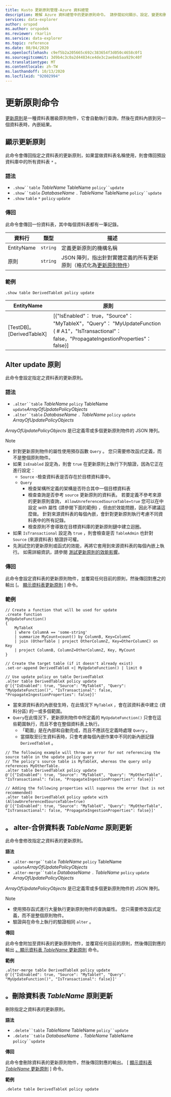 ```yaml
---
title: Kusto 更新原則管理-Azure 資料總管
description: 瞭解 Azure 資料總管中的更新原則命令。 請參閱如何顯示、設定、變更和刪除資料表更新原則。
services: data-explorer
author: orspod
ms.author: orspodek
ms.reviewer: rkarlin
ms.service: data-explorer
ms.topic: reference
ms.date: 08/04/2020
ms.openlocfilehash: c9ef5b2a205665c692c383654f3d050c4658c0f1
ms.sourcegitcommit: 3d9b4c3c0a2d44834ce4de3c2ae8eb5aa929c40f
ms.translationtype: MT
ms.contentlocale: zh-TW
ms.lasthandoff: 10/13/2020
ms.locfileid: "92002994"
---
```

# <a name="update-policy-commands"></a>更新原則命令

[更新原則](updatepolicy.md)是一種資料表層級原則物件，它會自動執行查詢，然後在資料內嵌到另一個資料表時，內嵌結果。

## <a name="show-update-policy"></a>顯示更新原則

此命令會傳回指定之資料表的更新原則，如果當做資料表名稱使用，則會傳回預設資料庫中的所有資料表 `*` 。

### <a name="syntax"></a>語法

* `.show``table` *TableName* TableName `policy``update`
* `.show``table` *DatabaseName* `.` *TableName* TableName `policy``update`
* `.show` `table` `*` `policy` `update`

### <a name="returns"></a>傳回

此命令會傳回一份資料表，其中每個資料表都有一筆記錄。

|資料行    |類型    |描述                                                                                                                                                           |
|----------|--------|----------------------------------------------------------------------------------------------------------------------------------------------------------------------|
|EntityName|`string`|定義更新原則的機構名稱                                                                                                                |
|原則  |`string`|JSON 陣列，指出針對實體定義的所有更新原則（格式化為[更新原則物件](updatepolicy.md#the-update-policy-object)）|

### <a name="example"></a>範例

```kusto
.show table DerivedTableX policy update 
```

|EntityName        |原則                                                                                                                                    |
|------------------|--------------------------------------------------------------------------------------------------------------------------------------------|
|[TestDB]。[DerivedTableX]|[{"IsEnabled"： true，"Source"： "MyTableX"，"Query"： "MyUpdateFunction ( # A1"，"IsTransactional"： false，"PropagateIngestionProperties"： false}]|

## <a name="alter-update-policy"></a>Alter update 原則

此命令會設定指定之資料表的更新原則。

### <a name="syntax"></a>語法

* `.alter``table` *TableName* `policy` TableName `update`*ArrayOfUpdatePolicyObjects*
* `.alter``table` *DatabaseName* `.` *TableName* `policy` `update` *ArrayOfUpdatePolicyObjects*

*ArrayOfUpdatePolicyObjects* 是已定義零或多個更新原則物件的 JSON 陣列。

> [!NOTE]
> * 針對更新原則物件的屬性使用預存函數 `Query` 。
   您只需要修改函式定義，而不是整個原則物件。
> * 如果 `IsEnabled` 設定為，則會 `true` 在更新原則上執行下列驗證，因為它正在進行設定：
>    * `Source` -檢查資料表是否存在於目標資料庫中。
>    * `Query` 
>        * 檢查架構所定義的架構是否符合其中一個目標資料表
>        * 檢查查詢是否參考 `source` 更新原則的資料表。 
        若要定義不參考來源的更新原則查詢， `AllowUnreferencedSourceTable=true` 您可以在中設定 *with* 屬性 (請參閱下面的範例) ，但由於效能問題，因此不建議這麼做。 針對來源資料表的每個內嵌，會針對更新原則執行考慮不同資料表中的所有記錄。
 >       * 檢查原則不會導致在目標資料庫的更新原則鏈中建立迴圈。
 > * 如果 `IsTransactional` 設定為 `true` ，則會檢查是否 `TableAdmin` 也針對 `Source` (來源資料表) 驗證許可權。
 > * 先測試您的更新原則或函式的效能，再將它套用到來源資料表的每個內嵌上執行。 如需詳細資訊，請參閱 [測試更新原則的效能影響](updatepolicy.md#performance-impact)。

### <a name="returns"></a>傳回

此命令會設定資料表的更新原則物件，並覆寫任何目前的原則，然後傳回對應之的輸出 [。 [顯示資料表更新原則](#show-update-policy) ] 命令。

### <a name="example"></a>範例

```kusto
// Create a function that will be used for update
.create function 
MyUpdateFunction()
{
    MyTableX
    | where ColumnA == 'some-string'
    | summarize MyCount=count() by ColumnB, Key=ColumnC
    | join (OtherTable | project OtherColumnZ, Key=OtherColumnC) on Key
    | project ColumnB, ColumnZ=OtherColumnZ, Key, MyCount
}

// Create the target table (if it doesn't already exist)
.set-or-append DerivedTableX <| MyUpdateFunction() | limit 0

// Use update policy on table DerivedTableX
.alter table DerivedTableX policy update
@'[{"IsEnabled": true, "Source": "MyTableX", "Query": "MyUpdateFunction()", "IsTransactional": false, "PropagateIngestionProperties": false}]'
```

* 當來源資料表的內嵌發生時，在此情況下 `MyTableX` ，會在該資料表中建立 (資料分區) 的一或多個範圍。
* `Query`在此情況下，更新原則物件中所定義的 `MyUpdateFunction()` 只會在這些範圍執行，而且不會在整個資料表上執行。
  * 「範圍」是在內部和自動完成，而且不應該在定義時處理 `Query` 。
  * 當擷取至衍生資料表時，只會考慮每個內嵌作業中不同的新內嵌記錄 `DerivedTableX` 。

```kusto
// The following example will throw an error for not referencing the source table in the update policy query
// The policy's source table is MyTableX, whereas the query only references MyOtherTable. 
.alter table DerivedTableX policy update
@'[{"IsEnabled": true, "Source": "MyTableX", "Query": "MyOtherTable", "IsTransactional": false, "PropagateIngestionProperties": false}]'

// Adding the following properties will suppress the error (but is not recommended)
.alter table DerivedTableX policy update with (AllowUnreferencedSourceTable=true)
@'[{"IsEnabled": true, "Source": "MyTableX", "Query": "MyOtherTable", "IsTransactional": false, "PropagateIngestionProperties": false}]'

```

## <a name="alter-merge-table-tablename-policy-update"></a>。 alter-合併資料表 *TableName* 原則更新

此命令會修改指定之資料表的更新原則。

**語法**

* `.alter-merge``table` *TableName* `policy` TableName `update`*ArrayOfUpdatePolicyObjects*
* `.alter-merge``table` *DatabaseName* `.` *TableName* `policy` `update` *ArrayOfUpdatePolicyObjects*

*ArrayOfUpdatePolicyObjects* 是已定義零或多個更新原則物件的 JSON 陣列。

> [!NOTE]
> * 使用預存函式進行大量執行更新原則物件的查詢屬性。 
     您只需要修改函式定義，而不是整個原則物件。
> * 驗證與在命令上執行的驗證相同 `alter` 。

**傳回**

此命令會附加至資料表的更新原則物件，並覆寫任何目前的原則，然後傳回對應的輸出 [。顯示資料表 *TableName* 更新原則](#show-update-policy) 命令。

**範例**

```kusto
.alter-merge table DerivedTableX policy update 
@'[{"IsEnabled": true, "Source": "MyTableY", "Query": "MyUpdateFunction()", "IsTransactional": false}]'  
``` 

## <a name="delete-table-tablename-policy-update"></a>。刪除資料表 *TableName* 原則更新

刪除指定之資料表的更新原則。

**語法**

* `.delete``table` *TableName* TableName `policy``update`
* `.delete``table` *DatabaseName* `.` *TableName* TableName `policy``update`

**傳回**

此命令會刪除資料表的更新原則物件，然後傳回對應的輸出。 [ [顯示資料表 *TableName* 更新原則](#show-update-policy) ] 命令。

**範例**

```kusto
.delete table DerivedTableX policy update 
```
